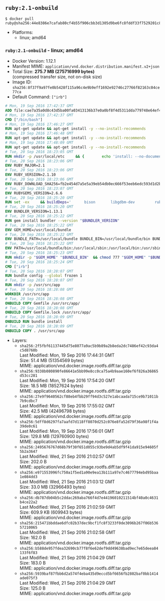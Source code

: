 ## `ruby:2.1-onbuild`

```console
$ docker pull ruby@sha256:44e8386e7cafab80cf4b55f906cbb3d1305d9be6fc8fddf33f7529201c8f506f
```

-	Platforms:
	-	linux; amd64

### `ruby:2.1-onbuild` - linux; amd64

-	Docker Version: 1.12.1
-	Manifest MIME: `application/vnd.docker.distribution.manifest.v2+json`
-	Total Size: **275.7 MB (275716999 bytes)**  
	(compressed transfer size, not on-disk size)
-	Image ID: `sha256:8f37f9a97fe0b5428f115a96c4e9b9eff1692e92746c27766f82163c04ce77ca`
-	Default Command: `["irb"]`

```dockerfile
# Mon, 19 Sep 2016 17:42:37 GMT
ADD file:cae7a35a0d8c43d5ba00fa03413136b37e0a0bf8f4d5311dda779748e64ef425 in / 
# Mon, 19 Sep 2016 17:42:37 GMT
CMD ["/bin/bash"]
# Mon, 19 Sep 2016 17:46:27 GMT
RUN apt-get update && apt-get install -y --no-install-recommends 		ca-certificates 		curl 		wget 	&& rm -rf /var/lib/apt/lists/*
# Mon, 19 Sep 2016 17:46:48 GMT
RUN apt-get update && apt-get install -y --no-install-recommends 		bzr 		git 		mercurial 		openssh-client 		subversion 				procps 	&& rm -rf /var/lib/apt/lists/*
# Mon, 19 Sep 2016 17:48:09 GMT
RUN apt-get update && apt-get install -y --no-install-recommends 		autoconf 		automake 		bzip2 		file 		g++ 		gcc 		imagemagick 		libbz2-dev 		libc6-dev 		libcurl4-openssl-dev 		libdb-dev 		libevent-dev 		libffi-dev 		libgeoip-dev 		libglib2.0-dev 		libjpeg-dev 		libkrb5-dev 		liblzma-dev 		libmagickcore-dev 		libmagickwand-dev 		libmysqlclient-dev 		libncurses-dev 		libpng-dev 		libpq-dev 		libreadline-dev 		libsqlite3-dev 		libssl-dev 		libtool 		libwebp-dev 		libxml2-dev 		libxslt-dev 		libyaml-dev 		make 		patch 		xz-utils 		zlib1g-dev 	&& rm -rf /var/lib/apt/lists/*
# Tue, 20 Sep 2016 18:23:05 GMT
RUN mkdir -p /usr/local/etc 	&& { 		echo 'install: --no-document'; 		echo 'update: --no-document'; 	} >> /usr/local/etc/gemrc
# Tue, 20 Sep 2016 18:23:06 GMT
ENV RUBY_MAJOR=2.1
# Tue, 20 Sep 2016 18:23:06 GMT
ENV RUBY_VERSION=2.1.10
# Tue, 20 Sep 2016 18:23:06 GMT
ENV RUBY_DOWNLOAD_SHA256=fb2e454d7a5e5a39eb54db0ec666f53eeb6edc593d1d2b970ae4d150b831dd20
# Tue, 20 Sep 2016 18:23:07 GMT
ENV RUBYGEMS_VERSION=2.6.6
# Tue, 20 Sep 2016 18:25:20 GMT
RUN set -ex 	&& buildDeps=' 		bison 		libgdbm-dev 		ruby 	' 	&& apt-get update 	&& apt-get install -y --no-install-recommends $buildDeps 	&& rm -rf /var/lib/apt/lists/* 	&& curl -fSL -o ruby.tar.gz "http://cache.ruby-lang.org/pub/ruby/$RUBY_MAJOR/ruby-$RUBY_VERSION.tar.gz" 	&& echo "$RUBY_DOWNLOAD_SHA256 *ruby.tar.gz" | sha256sum -c - 	&& mkdir -p /usr/src/ruby 	&& tar -xzf ruby.tar.gz -C /usr/src/ruby --strip-components=1 	&& rm ruby.tar.gz 	&& cd /usr/src/ruby 	&& { echo '#define ENABLE_PATH_CHECK 0'; echo; cat file.c; } > file.c.new && mv file.c.new file.c 	&& autoconf 	&& ./configure --disable-install-doc 	&& make -j"$(nproc)" 	&& make install 	&& apt-get purge -y --auto-remove $buildDeps 	&& gem update --system $RUBYGEMS_VERSION 	&& rm -r /usr/src/ruby
# Tue, 20 Sep 2016 18:25:20 GMT
ENV BUNDLER_VERSION=1.13.1
# Tue, 20 Sep 2016 18:25:22 GMT
RUN gem install bundler --version "$BUNDLER_VERSION"
# Tue, 20 Sep 2016 18:25:22 GMT
ENV GEM_HOME=/usr/local/bundle
# Tue, 20 Sep 2016 18:25:22 GMT
ENV BUNDLE_PATH=/usr/local/bundle BUNDLE_BIN=/usr/local/bundle/bin BUNDLE_SILENCE_ROOT_WARNING=1 BUNDLE_APP_CONFIG=/usr/local/bundle
# Tue, 20 Sep 2016 18:25:22 GMT
ENV PATH=/usr/local/bundle/bin:/usr/local/sbin:/usr/local/bin:/usr/sbin:/usr/bin:/sbin:/bin
# Tue, 20 Sep 2016 18:25:23 GMT
RUN mkdir -p "$GEM_HOME" "$BUNDLE_BIN" 	&& chmod 777 "$GEM_HOME" "$BUNDLE_BIN"
# Tue, 20 Sep 2016 18:25:24 GMT
CMD ["irb"]
# Tue, 20 Sep 2016 18:28:07 GMT
RUN bundle config --global frozen 1
# Tue, 20 Sep 2016 18:28:07 GMT
RUN mkdir -p /usr/src/app
# Tue, 20 Sep 2016 18:28:08 GMT
WORKDIR /usr/src/app
# Tue, 20 Sep 2016 18:28:08 GMT
ONBUILD COPY Gemfile /usr/src/app/
# Tue, 20 Sep 2016 18:28:08 GMT
ONBUILD COPY Gemfile.lock /usr/src/app/
# Tue, 20 Sep 2016 18:28:09 GMT
ONBUILD RUN bundle install
# Tue, 20 Sep 2016 18:28:09 GMT
ONBUILD COPY . /usr/src/app
```

-	Layers:
	-	`sha256:2f5fbf61137445d75e8077a9ac5b9b89a2b8eda2dc7486ef42c93da4c5d8760b`  
		Last Modified: Mon, 19 Sep 2016 17:44:31 GMT  
		Size: 51.4 MB (51354569 bytes)  
		MIME: application/vnd.docker.image.rootfs.diff.tar.gzip
	-	`sha256:9338b080890fe86641e5bb99e8cc0ca75a4b9aae160ef6f826a36865d53cc281`  
		Last Modified: Mon, 19 Sep 2016 17:54:20 GMT  
		Size: 18.5 MB (18527624 bytes)  
		MIME: application/vnd.docker.image.rootfs.diff.tar.gzip
	-	`sha256:27e9f9640562cf88eb4fbb29ff94d3c527e1abcaada715ce9b71011b7b9cdbc7`  
		Last Modified: Mon, 19 Sep 2016 17:55:02 GMT  
		Size: 42.5 MB (42496798 bytes)  
		MIME: application/vnd.docker.image.rootfs.diff.tar.gzip
	-	`sha256:5dff8d6297fa7aafd7d118ff8070d252c076e8fa52d79f36a98f1f4a39de0c61`  
		Last Modified: Mon, 19 Sep 2016 17:56:01 GMT  
		Size: 129.8 MB (129760900 bytes)  
		MIME: application/vnd.docker.image.rootfs.diff.tar.gzip
	-	`sha256:2495676767d68b79f30f651d055c93be9d4ab5df9f41da915e94605f5b2a3647`  
		Last Modified: Wed, 21 Sep 2016 21:02:57 GMT  
		Size: 202.0 B  
		MIME: application/vnd.docker.image.rootfs.diff.tar.gzip
	-	`sha256:e971553996fc750a1f5ed1a90e9ea13b111a97e7c4677794ebd95baa1e084dd3`  
		Last Modified: Wed, 21 Sep 2016 21:03:12 GMT  
		Size: 33.0 MB (32966493 bytes)  
		MIME: application/vnd.docker.image.rootfs.diff.tar.gzip
	-	`sha256:db787db04b5c2ddac269aba766f4d7e44196010211514bf40a0c4631b4ce22a2`  
		Last Modified: Wed, 21 Sep 2016 21:02:59 GMT  
		Size: 609.9 KB (609943 bytes)  
		MIME: application/vnd.docker.image.rootfs.diff.tar.gzip
	-	`sha256:215471bbddae6dfc02b37dec9bcf1fc8f3233f0de3096b267f06b53657210065`  
		Last Modified: Wed, 21 Sep 2016 21:02:58 GMT  
		Size: 162.0 B  
		MIME: application/vnd.docker.image.rootfs.diff.tar.gzip
	-	`sha256:b588de957fdea32690cb77f8f6e62def9dd49638bad9ec7e65deea84133f6f83`  
		Last Modified: Wed, 21 Sep 2016 21:04:29 GMT  
		Size: 183.0 B  
		MIME: application/vnd.docker.image.rootfs.diff.tar.gzip
	-	`sha256:5939baf87fbb6d2a574f4eba435d9eccd5bf6656fb2802baf0bb1414ade075f3`  
		Last Modified: Wed, 21 Sep 2016 21:04:29 GMT  
		Size: 125.0 B  
		MIME: application/vnd.docker.image.rootfs.diff.tar.gzip
